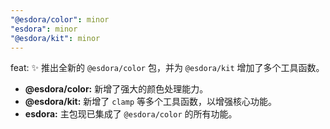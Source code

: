 ```yaml
---
"@esdora/color": minor
"esdora": minor
"@esdora/kit": minor
---
```


feat: ✨ 推出全新的 `@esdora/color` 包，并为 `@esdora/kit` 增加了多个工具函数。

- **@esdora/color:** 新增了强大的颜色处理能力。
- **@esdora/kit:** 新增了 `clamp` 等多个工具函数，以增强核心功能。
- **esdora:** 主包现已集成了 `@esdora/color` 的所有功能。
